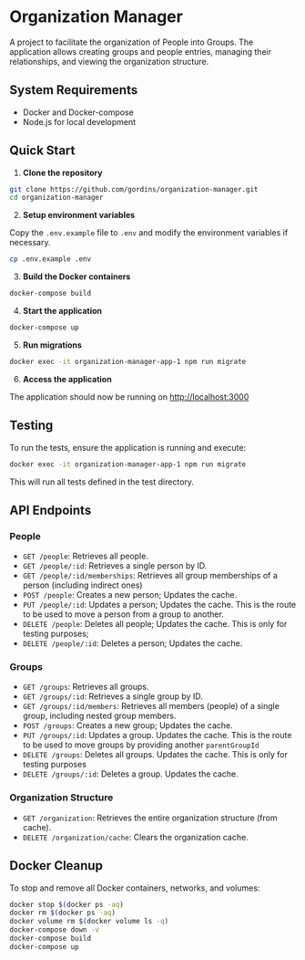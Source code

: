 # Organization Manager

A project to facilitate the organization of People into Groups. The application allows creating groups and people entries, managing their relationships, and viewing the organization structure.

## System Requirements

-   Docker and Docker-compose
-   Node.js for local development

## Quick Start

1. **Clone the repository**

```bash
git clone https://github.com/gordins/organization-manager.git
cd organization-manager
```

2. **Setup environment variables**

Copy the `.env.example` file to `.env` and modify the environment variables if necessary.

```bash
cp .env.example .env
```

3. **Build the Docker containers**

```bash
docker-compose build
```

4. **Start the application**

```bash
docker-compose up
```

5. **Run migrations**

```bash
docker exec -it organization-manager-app-1 npm run migrate
```

6. **Access the application**

The application should now be running on [http://localhost:3000](http://localhost:3000)

## Testing

To run the tests, ensure the application is running and execute:

```bash
docker exec -it organization-manager-app-1 npm run migrate
```

This will run all tests defined in the test directory.

## API Endpoints

### People

-   `GET /people`: Retrieves all people.
-   `GET /people/:id`: Retrieves a single person by ID.
-   `GET /people/:id/memberships`: Retrieves all group memberships of a person (including indirect ones)
-   `POST /people`: Creates a new person; Updates the cache.
-   `PUT /people/:id`: Updates a person; Updates the cache. This is the route to be used to move a person from a group to another.
-   `DELETE /people`: Deletes all people; Updates the cache. This is only for testing purposes;
-   `DELETE /people/:id`: Deletes a person; Updates the cache.

### Groups

-   `GET /groups`: Retrieves all groups.
-   `GET /groups/:id`: Retrieves a single group by ID.
-   `GET /groups/:id/members`: Retrieves all members (people) of a single group, including nested group members.
-   `POST /groups`: Creates a new group; Updates the cache.
-   `PUT /groups/:id`: Updates a group. Updates the cache. This is the route to be used to move groups by providing another `parentGroupId`
-   `DELETE /groups`: Deletes all groups. Updates the cache. This is only for testing purposes
-   `DELETE /groups/:id`: Deletes a group. Updates the cache.

### Organization Structure

-   `GET /organization`: Retrieves the entire organization structure (from cache).
-   `DELETE /organization/cache`: Clears the organization cache.

## Docker Cleanup

To stop and remove all Docker containers, networks, and volumes:

```bash
docker stop $(docker ps -aq)
docker rm $(docker ps -aq)
docker volume rm $(docker volume ls -q)
docker-compose down -v
docker-compose build
docker-compose up

```
